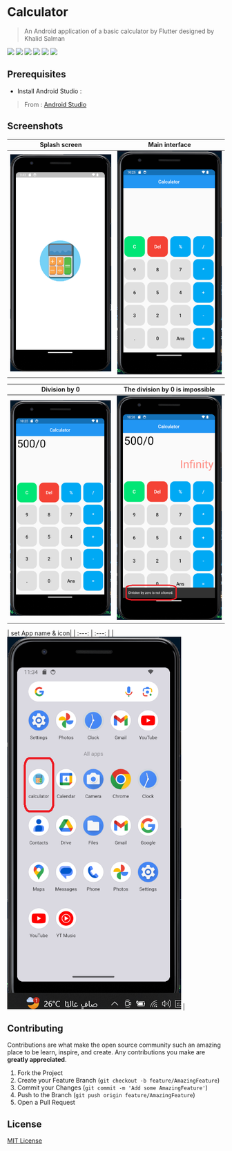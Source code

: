 # Calculator
> An Android application of a basic calculator by Flutter designed by Khalid Salman

![](https://img.shields.io/badge/license-MIT-blue)
![](https://img.shields.io/badge/version-1.0.0-orange)
![](https://img.shields.io/badge/cupertino_icons-1.0.2-green)
![](https://img.shields.io/badge/math_expressions-2.4.0-purple)
![](https://img.shields.io/badge/animated_splash_screen-1.3.0-red)
![](https://img.shields.io/badge/flutter_launcher_icons-0.13.1-blue)


## Prerequisites

- Install Android Studio :
> From : [Android Studio](https://developer.android.com/studio)

## Screenshots
| Splash screen | Main interface |
| :---: | :---: |
| ![](screenshots/1.png) | ![](screenshots/2.png) |


| Division by 0 | The division by 0 is impossible|
| :---: | :---: |
| ![](screenshots/3.png) | ![](screenshots/4.png) |


| set App name & icon| 
| :---: | :---: |
| ![](screenshots/5.png) | 


## Contributing

Contributions are what make the open source community such an amazing place to be learn, inspire, and create. Any contributions you make are **greatly appreciated**.

1. Fork the Project
2. Create your Feature Branch (`git checkout -b feature/AmazingFeature`)
3. Commit your Changes (`git commit -m 'Add some AmazingFeature'`)
4. Push to the Branch (`git push origin feature/AmazingFeature`)
5. Open a Pull Request

## License
[MIT License](https://choosealicense.com/licenses/mit/)
